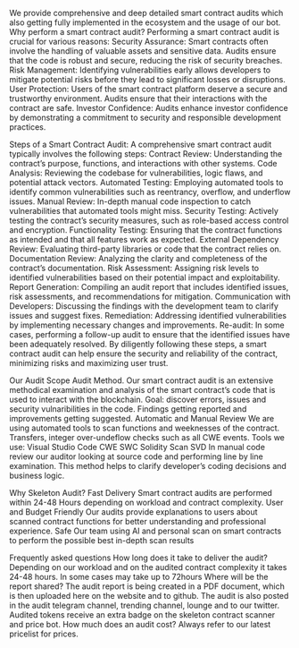 We provide comprehensive and deep detailed smart contract audits which also getting fully implemented in the ecosystem and the usage of our bot.
Why perform a smart contract audit?
Performing a smart contract audit is crucial for various reasons:
Security Assurance: Smart contracts often involve the handling of valuable assets and sensitive data. Audits ensure that the code is robust and secure, reducing the risk of security breaches.
Risk Management: Identifying vulnerabilities early allows developers to mitigate potential risks before they lead to significant losses or disruptions.
User Protection: Users of the smart contract platform deserve a secure and trustworthy environment. Audits ensure that their interactions with the contract are safe.
Investor Confidence: Audits enhance investor confidence by demonstrating a commitment to security and responsible development practices.


Steps of a Smart Contract Audit:
A comprehensive smart contract audit typically involves the following steps:
Contract Review: Understanding the contract’s purpose, functions, and interactions with other systems.
Code Analysis: Reviewing the codebase for vulnerabilities, logic flaws, and potential attack vectors.
Automated Testing: Employing automated tools to identify common vulnerabilities such as reentrancy, overflow, and underflow issues.
Manual Review: In-depth manual code inspection to catch vulnerabilities that automated tools might miss.
Security Testing: Actively testing the contract’s security measures, such as role-based access control and encryption.
Functionality Testing: Ensuring that the contract functions as intended and that all features work as expected.
External Dependency Review: Evaluating third-party libraries or code that the contract relies on.
Documentation Review: Analyzing the clarity and completeness of the contract’s documentation.
Risk Assessment: Assigning risk levels to identified vulnerabilities based on their potential impact and exploitability.
Report Generation: Compiling an audit report that includes identified issues, risk assessments, and recommendations for mitigation.
Communication with Developers: Discussing the findings with the development team to clarify issues and suggest fixes.
Remediation: Addressing identified vulnerabilities by implementing necessary changes and improvements.
Re-audit: In some cases, performing a follow-up audit to ensure that the identified issues have been adequately resolved.
By diligently following these steps, a smart contract audit can help ensure the security and reliability of the contract, minimizing risks and maximizing user trust.


Our Audit Scope
Audit Method.
Our smart contract audit is an extensive methodical examination and analysis of the smart contract’s code that is used to interact with the blockchain. Goal: discover errors, issues and security vulnaribilities in the code. Findings getting reported and improvements getting suggested.
Automatic and Manual Review
We are using automated tools to scan functions and weeknesses of the contract. Transfers, integer over-undeflow checks such as all CWE events.
Tools we use:
Visual Studio Code
CWE
SWC
Solidity Scan
SVD
 In manual code review our auditor looking at source code and performing line by line examination. This method helps to clarify developer’s coding decisions and business logic.
 

 Why Skeleton Audit?
Fast Delivery
Smart contract audits are performed within 24-48 Hours depending on workload and contract complexity.
User and Budget Friendly
Our audits provide explanations to users about scanned contract functions for better understanding and professional experience.
Safe
Our team using AI and personal scan on smart contracts to perform the possible best in-depth scan results


Frequently asked questions
How long does it take to deliver the audit?
Depending on our workload and on the audited contract complexity it takes 24-48 hours. In some cases may take up to 72hours
Where will be the report shared?
The audit report is being created in a PDF document, which is then uploaded here on the website and to github. The audit is also posted in the audit telegram channel, trending channel, lounge and to our twitter. Audited tokens receive an extra badge on the skeleton contract scanner and price bot.
How much does an audit cost?
Always refer to our latest pricelist for prices.


